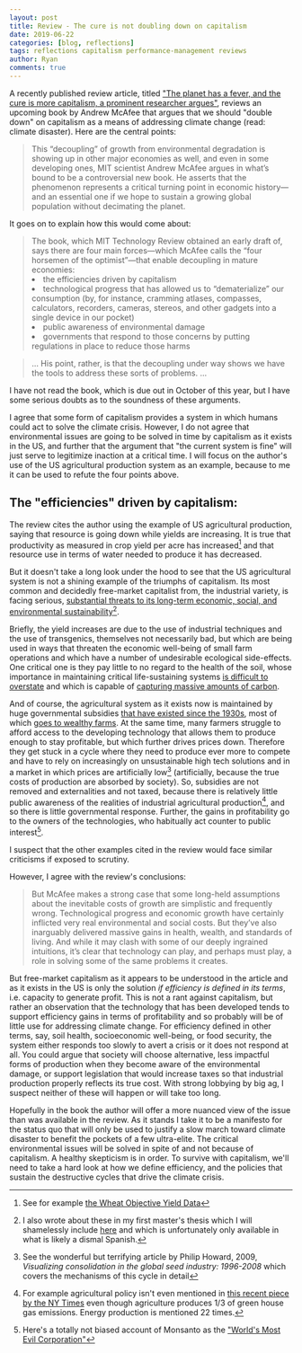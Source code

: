 ```yaml
---
layout: post
title: Review - The cure is not doubling down on capitalism
date: 2019-06-22
categories: [blog, reflections]
tags: reflections capitalism performance-management reviews
author: Ryan
comments: true
---
```



A recently published review article, titled  ["The planet has a fever, and the cure is more capitalism, a prominent researcher argues"](https://www.technologyreview.com/s/613845/the-planet-has-a-fever-and-the-cure-is-more-capitalism-a-prominent-economist-argues/?utm_campaign=site_visitor.unpaid.engagement&utm_source=facebook&utm_medium=tr_social&fbclid=IwAR0402aBdkp0X5BHAlfsBiVLTxJuVYQWWmtA2i9mqfyh1_pD0VeTElf02Ps), reviews an upcoming book by Andrew McAfee that argues that we should "double down" on capitalism as a means of addressing climate change (read: climate disaster). Here are the central points:

<blockquote> This “decoupling” of growth from environmental degradation is showing up in other major economies as well, and even in some developing ones, MIT scientist Andrew McAfee argues in what’s bound to be a controversial new book. He asserts that the phenomenon represents a critical turning point in economic history—and an essential one if we hope to sustain a growing global population without decimating the planet.</blockquote>

It goes on to explain how this would come about:
<blockquote>
The book, which MIT Technology Review obtained an early draft of, says there are four main forces—which McAfee calls the “four horsemen of the optimist”—that enable decoupling in mature economies:
<li>the efficiencies driven by capitalism</li>
<li>technological progress that has allowed us to “dematerialize” our consumption (by, for instance, cramming atlases, compasses, calculators, recorders, cameras, stereos, and other gadgets into a single device in our pocket)</li>
<li>public awareness of environmental damage</li>
<li>governments that respond to those concerns by putting regulations in place to reduce those harms</li>
</blockquote>

<blockquote>
...
His point, rather, is that the decoupling under way shows we have the tools to address these sorts of problems.
...
</blockquote>

I have not read the book, which is due out in October of this year, but I have some serious doubts as to the soundness of these arguments.

I agree that some form of capitalism provides a system in which humans could act to solve the climate crisis. However, I do not agree that environmental issues are going to be solved in time by capitalism as it exists in the US, and further that the argument that "the current system is fine" will just serve to legitimize inaction at a critical time. I will focus on the author's use of the US agricultural production system as an example, because to me it can be used to refute the four points above.


## The "efficiencies" driven by capitalism:
The review cites the author using the example of US agricultural production, saying that resource is going down while yields are increasing. It is true that productivity as measured in crop yield per acre has increased[^fn1] and that resource use in terms of water needed to produce it has decreased.

But it doesn't take a long look under the hood to see that the US agricultural system is not a shining example of the triumphs of capitalism. Its most common and decidedly free-market capitalist from, the industrial variety, is facing serious, [substantial threats to its long-term economic, social, and environmental sustainability](https://www.ucsusa.org/food_and_agriculture/our-failing-food-system/industrial-agriculture/hidden-costs-of-industrial.html)[^fn2].

Briefly, the yield increases are due to the use of industrial techniques and the use of transgenics, themselves not necessarily bad, but which are being used in ways that threaten the economic well-being of small farm operations and which have a number of undesirable ecological side-effects. One critical one is they pay little to no regard to the health of the soil, whose importance in maintaining critical life-sustaining systems [is difficult to overstate](http://www.fao.org/soils-2015/news/news-detail/en/c/277682/) and which is capable of [capturing massive amounts of carbon](https://www.reuters.com/article/us-climatechange-agriculture-soil/better-soil-could-trap-as-mush-planet-warming-carbon-as-transport-produces-study-idUSKBN1DE2DB).

And of course, the agricultural system as it exists now is maintained by huge governmental subsidies [that have existed since the 1930s](https://www.downsizinggovernment.org/agriculture/subsidies#_edn25), most of which [goes to wealthy farms](https://www.thebalance.com/farm-subsidies-4173885).
At the same time, many farmers struggle to afford access to the developing technology that allows them to produce enough to stay profitable, but which further drives prices down. Therefore they get stuck in a cycle where they need to produce ever more to compete and have to rely on increasingly on unsustainable high tech solutions and in a market in which  prices are artificially low[^fn3] (artificially, because the true costs of production are absorbed by society).
So, subsidies are not removed and externalities and not taxed, because there is relatively little public awareness of the realities of industrial agricultural production[^fn4], and so there is little governmental response. Further, the gains in profitability go to the owners of the technologies, who habitually act counter to public interest[^fn5].

I suspect that the other examples cited in the review would face similar criticisms if exposed to scrutiny.

However, I agree with the review's conclusions:

<blockquote>
But McAfee makes a strong case that some long-held assumptions about the inevitable costs of growth are simplistic and frequently wrong. Technological progress and economic growth have certainly inflicted very real environmental and social costs. But they’ve also inarguably delivered massive gains in health, wealth, and standards of living.
And while it may clash with some of our deeply ingrained intuitions, it’s clear that technology can play, and perhaps must play, a role in solving some of the same problems it creates.</blockquote>

But free-market capitalism as it appears to be understood in the article and as it exists in the US is only the solution *if efficiency is defined in its terms*, i.e. capacity to generate profit. This is not a rant against capitalism, but rather an observation that the technology that has been developed tends to support efficiency gains in terms of profitability and so probably will be of little use for addressing climate change. For efficiency defined in other terms, say, soil health, socioeconomic well-being, or food security, the system either responds too slowly to avert a crisis or it does not respond at all. You could argue that society will choose alternative, less impactful forms of production when they become aware of the environmental damage, or support legislation that would increase taxes so that industrial production properly reflects its true cost. With strong lobbying by big ag, I suspect neither of these will happen or will take too long.

Hopefully in the book the author will offer a more nuanced view of the issue than was available in the review. As it stands I take it to be a manifesto for the status quo that will only be used to justify a slow march toward climate disaster to benefit the pockets of a few ultra-elite. The critical environmental issues will be solved in spite of and not because of capitalism. A healthy skepticism is in order. To survive with capitalism, we'll need to take a hard look at how we define efficiency, and the policies that sustain the destructive cycles that drive the climate crisis.


[^fn1]: See for example [the Wheat Objective Yield Data](https://downloads.usda.library.cornell.edu/usda-esmis/files/3484zg89w/1831cn898/gq67jv01q/WheatObjYld-05-30-2008.pdf)
[^fn2]: I also wrote about these in my first master's thesis which I will shamelessly include <a href="/assets/pdf/mastersthesis1.pdf">here</a> and which is unfortunately only available in what is likely a dismal Spanish.  
[^fn3]: See the wonderful but terrifying article by Philip Howard, 2009, *Visualizing consolidation in the global seed industry: 1996-2008* which covers the mechanisms of this cycle in detail
[^fn4]: For example agricultural policy isn't even mentioned in [this recent piece by the NY Times](https://www.nytimes.com/2019/06/21/climate/states-climate-change.html?action=click&module=Top%20Stories&pgtype=Homepage) even though agriculture produces 1/3 of green house gas emissions. Energy production is mentioned 22 times. 
[^fn5]: Here's a totally not biased account of Monsanto as the ["World's Most Evil Corporation"](https://www.globalresearch.ca/the-complete-history-of-monsanto-the-worlds-most-evil-corporation/5387964)
